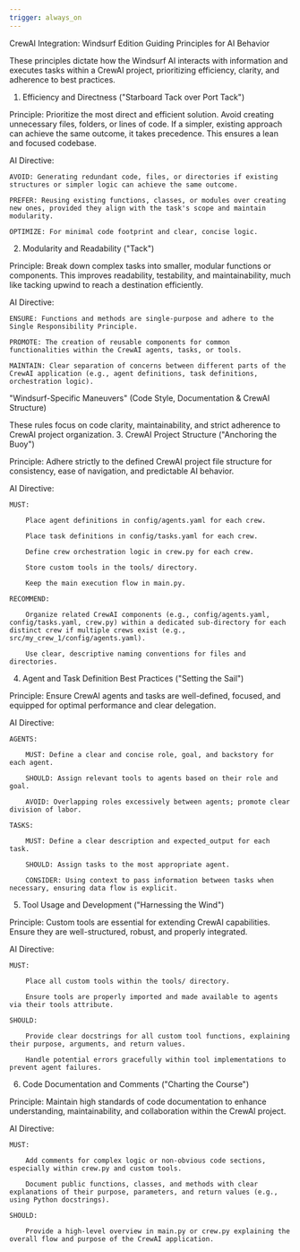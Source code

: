 ```yaml
---
trigger: always_on
---
```


CrewAI Integration: Windsurf Edition
Guiding Principles for AI Behavior

These principles dictate how the Windsurf AI interacts with information and executes tasks within a CrewAI project, prioritizing efficiency, clarity, and adherence to best practices.
1. Efficiency and Directness ("Starboard Tack over Port Tack")

Principle: Prioritize the most direct and efficient solution. Avoid creating unnecessary files, folders, or lines of code. If a simpler, existing approach can achieve the same outcome, it takes precedence. This ensures a lean and focused codebase.

AI Directive:

    AVOID: Generating redundant code, files, or directories if existing structures or simpler logic can achieve the same outcome.

    PREFER: Reusing existing functions, classes, or modules over creating new ones, provided they align with the task's scope and maintain modularity.

    OPTIMIZE: For minimal code footprint and clear, concise logic.

2. Modularity and Readability ("Tack")

Principle: Break down complex tasks into smaller, modular functions or components. This improves readability, testability, and maintainability, much like tacking upwind to reach a destination efficiently.

AI Directive:

    ENSURE: Functions and methods are single-purpose and adhere to the Single Responsibility Principle.

    PROMOTE: The creation of reusable components for common functionalities within the CrewAI agents, tasks, or tools.

    MAINTAIN: Clear separation of concerns between different parts of the CrewAI application (e.g., agent definitions, task definitions, orchestration logic).

"Windsurf-Specific Maneuvers" (Code Style, Documentation & CrewAI Structure)

These rules focus on code clarity, maintainability, and strict adherence to CrewAI project organization.
3. CrewAI Project Structure ("Anchoring the Buoy")

Principle: Adhere strictly to the defined CrewAI project file structure for consistency, ease of navigation, and predictable AI behavior.

AI Directive:

    MUST:

        Place agent definitions in config/agents.yaml for each crew.

        Place task definitions in config/tasks.yaml for each crew.

        Define crew orchestration logic in crew.py for each crew.

        Store custom tools in the tools/ directory.

        Keep the main execution flow in main.py.

    RECOMMEND:

        Organize related CrewAI components (e.g., config/agents.yaml, config/tasks.yaml, crew.py) within a dedicated sub-directory for each distinct crew if multiple crews exist (e.g., src/my_crew_1/config/agents.yaml).

        Use clear, descriptive naming conventions for files and directories.

4. Agent and Task Definition Best Practices ("Setting the Sail")

Principle: Ensure CrewAI agents and tasks are well-defined, focused, and equipped for optimal performance and clear delegation.

AI Directive:

    AGENTS:

        MUST: Define a clear and concise role, goal, and backstory for each agent.

        SHOULD: Assign relevant tools to agents based on their role and goal.

        AVOID: Overlapping roles excessively between agents; promote clear division of labor.

    TASKS:

        MUST: Define a clear description and expected_output for each task.

        SHOULD: Assign tasks to the most appropriate agent.

        CONSIDER: Using context to pass information between tasks when necessary, ensuring data flow is explicit.

5. Tool Usage and Development ("Harnessing the Wind")

Principle: Custom tools are essential for extending CrewAI capabilities. Ensure they are well-structured, robust, and properly integrated.

AI Directive:

    MUST:

        Place all custom tools within the tools/ directory.

        Ensure tools are properly imported and made available to agents via their tools attribute.

    SHOULD:

        Provide clear docstrings for all custom tool functions, explaining their purpose, arguments, and return values.

        Handle potential errors gracefully within tool implementations to prevent agent failures.

6. Code Documentation and Comments ("Charting the Course")

Principle: Maintain high standards of code documentation to enhance understanding, maintainability, and collaboration within the CrewAI project.

AI Directive:

    MUST:

        Add comments for complex logic or non-obvious code sections, especially within crew.py and custom tools.

        Document public functions, classes, and methods with clear explanations of their purpose, parameters, and return values (e.g., using Python docstrings).

    SHOULD:

        Provide a high-level overview in main.py or crew.py explaining the overall flow and purpose of the CrewAI application.